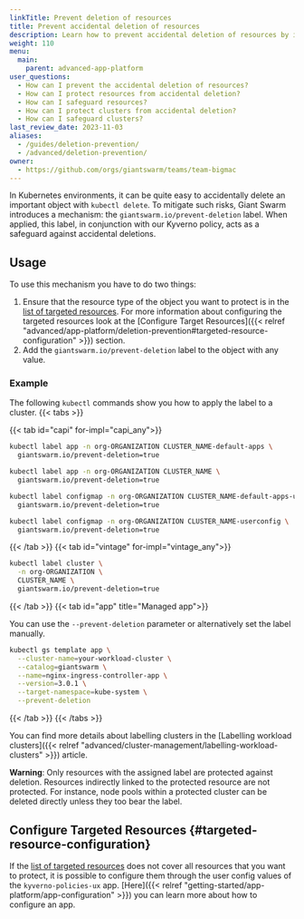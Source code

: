 ```yaml
---
linkTitle: Prevent deletion of resources
title: Prevent accidental deletion of resources
description: Learn how to prevent accidental deletion of resources by introducing a label.
weight: 110
menu:
  main:
    parent: advanced-app-platform
user_questions:
  - How can I prevent the accidental deletion of resources?
  - How can I protect resources from accidental deletion?
  - How can I safeguard resources?
  - How can I protect clusters from accidental deletion?
  - How can I safeguard clusters?
last_review_date: 2023-11-03
aliases:
  - /guides/deletion-prevention/
  - /advanced/deletion-prevention/
owner:
  - https://github.com/orgs/giantswarm/teams/team-bigmac
---
```



In Kubernetes environments, it can be quite easy to accidentally delete an important object with `kubectl delete`.
To mitigate such risks, Giant Swarm introduces a mechanism: the `giantswarm.io/prevent-deletion` label.
When applied, this label, in conjunction with our Kyverno policy, acts as a safeguard against accidental deletions.

## Usage

To use this mechanism you have to do two things:

1. Ensure that the resource type of the object you want to protect is in the [list of targeted resources](https://github.com/giantswarm/kyverno-policies-ux/blob/main/helm/kyverno-policies-ux/values.yaml).
   For more information about configuring the targeted resources look at the [Configure Target Resources]({{< relref "advanced/app-platform/deletion-prevention#targeted-resource-configuration" >}}) section.
2. Add the `giantswarm.io/prevent-deletion` label to the object with any value.

### Example

The following `kubectl` commands show you how to apply the label to a cluster.
{{< tabs >}}

{{< tab id="capi" for-impl="capi_any">}}

```sh
kubectl label app -n org-ORGANIZATION CLUSTER_NAME-default-apps \
  giantswarm.io/prevent-deletion=true

kubectl label app -n org-ORGANIZATION CLUSTER_NAME \
  giantswarm.io/prevent-deletion=true

kubectl label configmap -n org-ORGANIZATION CLUSTER_NAME-default-apps-userconfig \
  giantswarm.io/prevent-deletion=true

kubectl label configmap -n org-ORGANIZATION CLUSTER_NAME-userconfig \
  giantswarm.io/prevent-deletion=true
```

{{< /tab >}}
{{< tab id="vintage" for-impl="vintage_any">}}

```sh
kubectl label cluster \
  -n org-ORGANIZATION \
  CLUSTER_NAME \
  giantswarm.io/prevent-deletion=true
```

{{< /tab >}}
{{< tab id="app" title="Managed app">}}

You can use the `--prevent-deletion` parameter or alternatively set the label manually.

```sh
kubectl gs template app \
  --cluster-name=your-workload-cluster \
  --catalog=giantswarm \
  --name=nginx-ingress-controller-app \
  --version=3.0.1 \
  --target-namespace=kube-system \
  --prevent-deletion
```

{{< /tab >}}
{{< /tabs >}}

You can find more details about labelling clusters in the [Labelling workload clusters]({{< relref "advanced/cluster-management/labelling-workload-clusters" >}}) article.

__Warning__: Only resources with the assigned label are protected against
deletion. Resources indirectly linked to the protected resource are not
protected. For instance, node pools within a protected cluster can be deleted
directly unless they too bear the label.

## Configure Targeted Resources {#targeted-resource-configuration}

If the [list of targeted resources](https://github.com/giantswarm/kyverno-policies-ux/blob/main/helm/kyverno-policies-ux/values.yaml)
does not cover all resources that you want to protect, it is possible to configure them through the user config values of the `kyverno-policies-ux` app.
[Here]({{< relref "getting-started/app-platform/app-configuration" >}}) you can learn more about how to configure an app.
